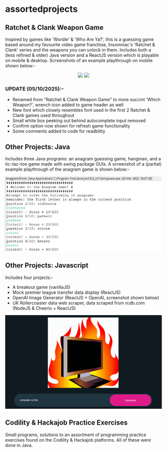 # assortedprojects

## Ratchet & Clank Weapon Game
Inspired by games like 'Wordle' & 'Who Are Ya?', this is a guessing game based around my favourite video game franchise, Insomniac's 'Ratchet & Clank' series and the weapons you can unlock in them. Includes both a (less refined & older) Java version and a ReactJS version which is playable on mobile & desktop. Screenshots of an example playthrough on mobile shown below:-

<p align="center">
  <img src="/Which%20Weapon?/RCWG-Pics/1000002742.jpg" width="400">
  <img src="/Which%20Weapon?/RCWG-Pics/1000002743.jpg" width="400">
</p>

### UPDATE (05/10/2025):-
  - Renamed from "Ratchet & Clank Weapon Game" to more succint 'Which Weapon?', wrench icon added to game header as well
  - New font which closely resembles font used in the first 2 Ratchet & Clank games used throughout
  - Small white box peeking out behind autocomplete input removed
  - Confirm option now shown for refresh game functionality
  - Some comments added to code for readbility

## Other Projects: Java
Includes three Java programs: an anagram guessing game, hangman, and a tic-tac-toe game made with swing package GUIs. A screenshot of a (partial) example playthrough of the anagram game is shown below:-

<p align="center">
  <img src="/Other%20Projects:%20Java/OP-Pics/Screenshot%202023-03-24%20185931.jpg">
</p>

## Other Projects: Javascript
Includes four projects:-
  - A breakout game (vanillaJS)
  - Mock premier league transfer data display (ReactJS)
  - OpenAI Image Generator (ReactJS + OpenAI, screenshot shown below)
  - UK Rollercoaster data web scraper, data scraped from rcdb.com (NodeJS & Cheerio + ReactJS)

![Screenshot of ai image generator.](/Other%20Projects:%20Javascript/OP-JS%20Pics/Screenshot%202025-09-07%20152211.png)

## Codility & Hackajob Practice Exercises
Small programs, solutions to an assortment of programming practice exercises found on the Codility & Hackajob platforms. All of these were done in Java.

